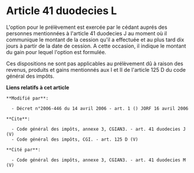 # Article 41 duodecies L

L'option pour le prélèvement est exercée par le cédant auprés des personnes mentionnées à l'article 41 duodecies J au moment
où il communique le montant de la cession qu'il a effectuée et au plus tard dix jours à partir de la date de cession. A cette
occasion, il indique le montant du gain pour lequel l'option est formulée. 

Ces dispositions ne sont pas applicables au prélèvement dû à raison des revenus, produits et gains mentionnés aux I et II de
l'article 125 D du code général des impôts.

**Liens relatifs à cet article**

	**Modifié par**:

	  - Décret n°2006-446 du 14 avril 2006 - art. 1 () JORF 16 avril 2006

	**Cite**:

	  - Code général des impôts, annexe 3, CGIAN3. - art. 41 duodecies J (V)
	  - Code général des impôts, CGI. - art. 125 D (V)

	**Cité par**:

	  - Code général des impôts, annexe 3, CGIAN3. - art. 41 duodecies M (V)
